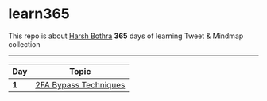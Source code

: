# learn365

This repo is about [Harsh Bothra](https://twitter.com/@harshbothra_) **365** days of learning Tweet &amp; Mindmap collection
___


Day | Topic
--- | ---
**1** |  [2FA Bypass Techniques](/day1.md)